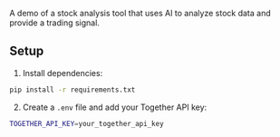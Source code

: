 A demo of a stock analysis tool that uses AI to analyze stock data and provide a trading signal.

## Setup

1. Install dependencies:

```bash
pip install -r requirements.txt
```

2. Create a `.env` file and add your Together API key:

```bash
TOGETHER_API_KEY=your_together_api_key
```